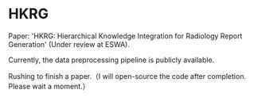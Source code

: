 # HKRG
Paper: 'HKRG: Hierarchical Knowledge Integration for Radiology Report Generation' (Under review at ESWA).

Currently, the data preprocessing pipeline is publicly available.

Rushing to finish a paper.（I will open-source the code after completion. Please wait a moment.）
